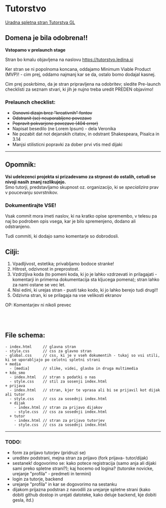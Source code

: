 # Tutorstvo

[Uradna spletna stran Tutorstva GL](https://plojyon.github.io/tutorstvo/slite)

## Domena je bila odobrena!!
**Vstopamo v prelaunch stage**

Stran bo kmalu objavljena na naslovu https://tutorstvo.ledina.si

Ker stran se ni popolnoma koncana, oddajamo Minimum Viable Product (MVP)! - cim prej, oddamo najmanj kar se da, ostalo bomo dodajal kasnej.

Cim prej poskrbimo, da je stran pripravljena na odobritev; sledite Pre-launch checklisti za seznam stvari, ki jih je nujno treba uredit PREDEN objavimo!


### Prelaunch checklist:
 - ~~Osnovni dizajn brez "kreativnih" fontov~~
 - ~~Odstranit (se) neuporabljene povezave~~
 - ~~Popravit pokvarjene povezave (404 error)~~
 - Napisat besedilo (ne Lorem Ipsum) - dela Veronika
 - Ne pozabit dat not dejanskih citatov, in odstrant Shakespeara, Pisalca in 3.14
 - Manjsi stilisticni popravki za dober prvi vtis med dijaki


---

Opomnik:
--------
**Vsi udelezenci projekta si prizadevamo za strpnost do ostalih,
cetudi se nivoji nasih znanj razlikujejo.**\
Smo tutorji, predstavljamo skupnost oz. organizacijo, ki se *specializira*
prav v poucevanju sovrstnikov.

### Dokumentirajte VSE!
Vsak commit mora imeti naslov, ki na kratko opise spremembo,
v telesu pa naj bo podroben opis vsega, kar je bilo spremenjeno,
dodano ali odstranjeno.

Tudi commiti, ki dodajo samo komentarje so dobrodosli.


Cilji:
------
1. Vpadljivost, estetika; privabljamo bodoce stranke!
2. Hitrost, odzivnost in preprostost.
3. Vzdrzljiva koda (to pomeni koda, ki jo je lahko vzdrzevati in prilagajati - komentarji in primerna dokumentacija sta kljucega pomena); stran lahko za nami ostane se vec let.
4. Nisi edini, ki urejas stran - pusti tako kodo, ki jo lahko berejo tudi drugi!!
5. Odzivna stran, ki se prilagaja na vse velikosti ekranov

OP: Komentarjev ni nikoli prevec

<br><br>

## File schema:
```
- index.html     // glavna stran
- style.css      // css za glavno stran
- global.css     // css, ki je v vseh dokumentih - tukaj so vsi stili, ki se uporabljajo po celotni spletni strani
+ media
  - [media]      // slike, videi, glasba in druga multimedia
+ kdo_smo
  - index.html   // stran s podatki o nas
  - style.css    // stil za sosenji index.html
+ prijava
  - index.html   // stran, kjer te vprasa ali bi se prijavil kot dijak ali tutor
  - style.css    // css za sosednji index.html
  + dijak
    - index.html // stran za prijavo dijakov
    - style.css  // css za sosednji index.html
  + tutor
    - index.html // stran za prijavo tutorjev
    - style.css  // css za sosednji index.html
```

---


### TODO:
 - form za prijavo tutorjev (pridruzi se)
 - ureditev podstrani, mejna stran za prijavo (fork prijava- tutor/dijak)
 - sestanek! dogovorimo se: kako potece registracija (samo anja ali dijaki sami preko spletne strani?); kaj hocemo od logina? (tutorske novicke, urejanje "profila" - predmeti in termini)
 - login za tutorje, backend
 - urejanje "profila" in kar se dogovorimo na sestanku
 - dijakom prijazna podstran z navodili za urejanje spletne strani (kako dobiti github dostop in urejati datoteke, kako deluje backend, kje dobiti gesla, itd.)
